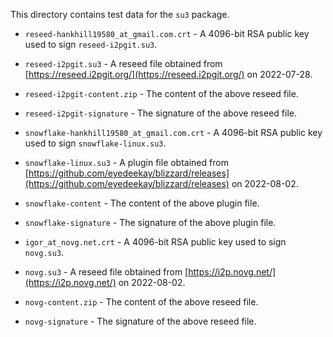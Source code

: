 This directory contains test data for the `su3` package.

 - `reseed-hankhill19580_at_gmail.com.crt` - A 4096-bit RSA public key used to sign `reseed-i2pgit.su3`.
 - `reseed-i2pgit.su3` - A reseed file obtained from [https://reseed.i2pgit.org/](https://reseed.i2pgit.org/) on 2022-07-28.
 - `reseed-i2pgit-content.zip` - The content of the above reseed file.
 - `reseed-i2pgit-signature` - The signature of the above reseed file.

 - `snowflake-hankhill19580_at_gmail.com.crt` - A 4096-bit RSA public key used to sign `snowflake-linux.su3`.
 - `snowflake-linux.su3` - A plugin file obtained from [https://github.com/eyedeekay/blizzard/releases](https://github.com/eyedeekay/blizzard/releases) on 2022-08-02.
 - `snowflake-content` - The content of the above plugin file.
 - `snowflake-signature` - The signature of the above plugin file.

 - `igor_at_novg.net.crt` - A 4096-bit RSA public key used to sign `novg.su3`.
 - `novg.su3` - A reseed file obtained from [https://i2p.novg.net/](https://i2p.novg.net/) on 2022-08-02.
 - `novg-content.zip` - The content of the above reseed file.
 - `novg-signature` - The signature of the above reseed file.

